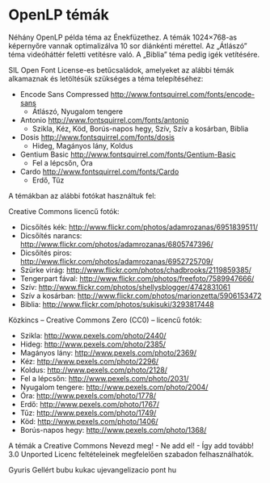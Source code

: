 OpenLP témák
============

Néhány OpenLP példa téma az Énekfüzethez. A témák 1024×768-as képernyőre vannak optimalizálva 
10 sor diánkénti mérettel. Az „Átlászó” téma videóháttér feletti vetítésre való. A „Biblia”
téma pedig igék vetítésére.

SIL Open Font License-es betűcsaládok, amelyeket az alábbi témák alkamaznak és letöltésük 
szükséges a téma telepítéséhez:
* Encode Sans Compressed http://www.fontsquirrel.com/fonts/encode-sans
  - Átlászó, Nyugalom tengere
* Antonio http://www.fontsquirrel.com/fonts/antonio
  - Szikla, Kéz, Köd, Borús-napos hegy, Szív, Szív a kosárban, Biblia
* Dosis http://www.fontsquirrel.com/fonts/dosis
  - Hideg, Magányos lány, Koldus
* Gentium Basic http://www.fontsquirrel.com/fonts/Gentium-Basic
  - Fel a lépcsőn, Óra
* Cardo http://www.fontsquirrel.com/fonts/Cardo
  - Erdő, Tűz

A témákban az alábbi fotókat használtuk fel:

Creative Commons licencű fotók:
* Dicsőítés kék:     http://www.flickr.com/photos/adamrozanas/6951839511/
* Dicsőítés narancs: http://www.flickr.com/photos/adamrozanas/6805747396/
* Dicsőítés piros:   http://www.flickr.com/photos/adamrozanas/6952725709/
* Szürke virág:      http://www.flickr.com/photos/chadbrooks/2119859385/
* Tengerpart fával:  http://www.flickr.com/photos/freefoto/7589947666/
* Szív:              http://www.flickr.com/photos/shellysblogger/4742831061
* Szív a kosárban:   http://www.flickr.com/photos/marionzetta/5906153472
* Biblia:            http://www.flickr.com/photos/sukisuki/3293817448

Közkincs – Creative Commons Zero (CC0) – licencű fotók:
* Szikla:            http://www.pexels.com/photo/2440/
* Hideg:             http://www.pexels.com/photo/2385/
* Magányos lány:     http://www.pexels.com/photo/2369/
* Kéz:               http://www.pexels.com/photo/2296/
* Koldus:            http://www.pexels.com/photo/2128/
* Fel a lépcsőn:     http://www.pexels.com/photo/2031/
* Nyugalom tengere:  http://www.pexels.com/photo/2004/
* Óra:               http://www.pexels.com/photo/1778/
* Erdő:              http://www.pexels.com/photo/1767/
* Tűz:               http://www.pexels.com/photo/1749/
* Köd:               http://www.pexels.com/photo/1406/
* Borús-napos hegy:  http://www.pexels.com/photo/1368/

A témák a  Creative Commons Nevezd meg! - Ne add el! - Így add tovább! 3.0 Unported Licenc feltételeinek 
megfelelően szabadon felhasználhatók.

Gyuris Gellért bubu kukac ujevangelizacio pont hu
